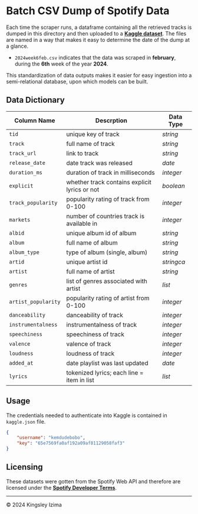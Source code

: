 # Batch CSV Dump of Spotify Data

Each time the scraper runs, a dataframe containing all the retrieved tracks is dumped in this directory and then uploaded to a **[Kaggle dataset](https://www.kaggle.com/datasets/kemdudebobo/nigerian-spotify-music)**. The files are named in a way that makes it easy to determine the date of the dump at a glance.

+ `2024week6feb.csv` indicates that the data was scraped in **february**, during the **6th** week of the year **2024**.

This standardization of data outputs makes it easier for easy ingestion into a semi-relational database, upon which models can be built.

## Data Dictionary

| **Column Name** | **Descrption** | **Data Type** |
|------------|-----------|--------------|
| `tid` | unique key of track | *string* |
| `track` | full name of track | *string* |
| `track_url` | link to track | *string* |
| `release_date` | date track was released | *date* |
| `duration_ms` | duration of track in milliseconds | *integer* |
| `explicit` | whether track contains explicit lyrics or not | *boolean* |
| `track_popularity` | popularity rating of track from 0-100 | *integer* |
| `markets` | number of countries track is available in | *integer* |
| `albid` | unique album id of album | *string* |
| `album` | full name of album | *string* |
| `album_type` | type of album (single, album) | *string* |
| `artid` | unique artist id | *stringca* |
| `artist` | full name of artist | *string* |
| `genres` | list of genres associated with artist | *list* |
| `artist_popularity` | popularity rating of artist from 0-100 | *integer* |
| `danceability` | danceability of track| *integer* |
| `instrumentalness` | instrumentalness of track | *integer* |
| `speechiness` | speechiness of track | *integer* |
| `valence` | valence of track | *integer* |
| `loudness` | loudness of track | *integer* |
| `added_at` | date playlist was last updated | *date* |
| `lyrics` | tokenized lyrics; each line = item in list | *list* |

## Usage

The credentials needed to authenticate into Kaggle is contained in `kaggle.json` file.
```json
{
    "username": "kemdudebobo",
    "key": "65e7569fa0af192a09af81129058faf3"
}
```

## Licensing

These datasets were gotten from the Spotify Web API and therefore are licensed under the **[Spotify Developer Terms](https://developer.spotify.com/terms)**.

---

<p>&copy; 2024 Kingsley Izima</p>
